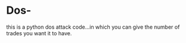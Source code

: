 # Dos-
this is a python dos attack code...in which you can give the number of trades you want it to have.
